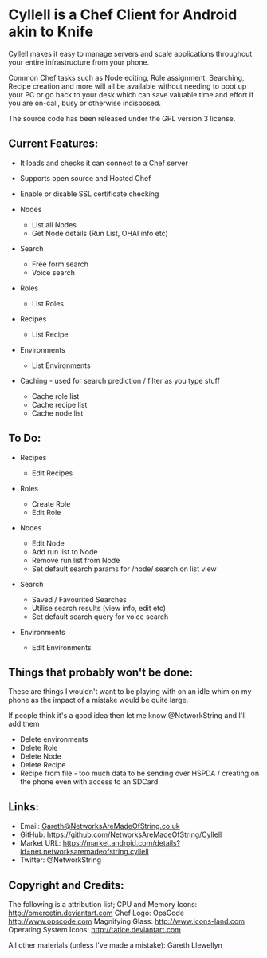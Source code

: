 Cyllell is a Chef Client for Android akin to Knife
======
Cyllell makes it easy to manage servers and scale applications throughout your entire infrastructure from your phone. 

Common Chef tasks such as Node editing, Role assignment, Searching, Recipe creation and more will all be available without 
needing to boot up your PC or go back to your desk which can save valuable time and effort if you are on-call, busy or
otherwise indisposed.

The source code has been released under the GPL version 3 license.

Current Features:
--------
* It loads and checks it can connect to a Chef server
* Supports open source and Hosted Chef
* Enable or disable SSL certificate checking
* Nodes
	* List all Nodes
	* Get Node details (Run List, OHAI info etc)
* Search
	* Free form search
	* Voice search
* Roles
	* List Roles
* Recipes
	* List Recipe
* Environments
	* List Environments
	
* Caching - used for search prediction / filter as you type stuff
	* Cache role list 
	* Cache recipe list
	* Cache node list
	
To Do:
--------
* Recipes
 	* Edit Recipes 
	
* Roles
	* Create Role
	* Edit Role

* Nodes
	* Edit Node
	* Add run list to Node
	* Remove run list from Node
 	* Set default search params for /node/ search on list view 

* Search
	* Saved / Favourited Searches
 	* Utilise search results (view info, edit etc)
  	* Set default search query for voice search 
	
* Environments
	* Edit Environments


Things that probably won't be done:
--------
These are things I wouldn't want to be playing with on an idle whim on my phone as the impact of a mistake would be quite large.

If people think it's a good idea then let me know @NetworkString and I'll add them

* Delete environments
* Delete Role
* Delete Node
* Delete Recipe
* Recipe from file - too much data to be sending over HSPDA / creating on the phone even with access to an SDCard

Links:
--------
* Email: Gareth@NetworksAreMadeOfString.co.uk
* GitHub: https://github.com/NetworksAreMadeOfString/Cyllell
* Market URL: https://market.android.com/details?id=net.networksaremadeofstring.cyllell
* Twitter: @NetworkString

Copyright and Credits:
-------
The following is a attribution list;
	CPU and Memory Icons: http://omercetin.deviantart.com
	Chef Logo: OpsCode http://www.opscode.com
	Magnifying Glass: http://www.icons-land.com
	Operating System Icons: http://tatice.deviantart.com

All other materials (unless I've made a mistake): Gareth Llewellyn
